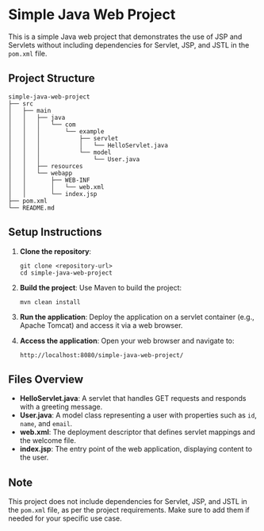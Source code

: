 # Simple Java Web Project

This is a simple Java web project that demonstrates the use of JSP and Servlets without including dependencies for Servlet, JSP, and JSTL in the `pom.xml` file.

## Project Structure

```
simple-java-web-project
├── src
│   ├── main
│   │   ├── java
│   │   │   └── com
│   │   │       └── example
│   │   │           ├── servlet
│   │   │           │   └── HelloServlet.java
│   │   │           └── model
│   │   │               └── User.java
│   │   ├── resources
│   │   └── webapp
│   │       ├── WEB-INF
│   │       │   └── web.xml
│   │       └── index.jsp
├── pom.xml
└── README.md
```

## Setup Instructions

1. **Clone the repository**:
   ```
   git clone <repository-url>
   cd simple-java-web-project
   ```

2. **Build the project**:
   Use Maven to build the project:
   ```
   mvn clean install
   ```

3. **Run the application**:
   Deploy the application on a servlet container (e.g., Apache Tomcat) and access it via a web browser.

4. **Access the application**:
   Open your web browser and navigate to:
   ```
   http://localhost:8080/simple-java-web-project/
   ```

## Files Overview

- **HelloServlet.java**: A servlet that handles GET requests and responds with a greeting message.
- **User.java**: A model class representing a user with properties such as `id`, `name`, and `email`.
- **web.xml**: The deployment descriptor that defines servlet mappings and the welcome file.
- **index.jsp**: The entry point of the web application, displaying content to the user.

## Note

This project does not include dependencies for Servlet, JSP, and JSTL in the `pom.xml` file, as per the project requirements. Make sure to add them if needed for your specific use case.